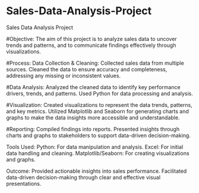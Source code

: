 # Sales-Data-Analysis-Project
Sales Data Analysis Project

#Objective:
The aim of this project is to analyze sales data to uncover trends and patterns, and to communicate findings effectively through visualizations.

#Process:
Data Collection & Cleaning:
Collected sales data from multiple sources.
Cleaned the data to ensure accuracy and completeness, addressing any missing or inconsistent values.


#Data Analysis:
Analyzed the cleaned data to identify key performance drivers, trends, and patterns.
Used Python for data processing and analysis.


#Visualization:
Created visualizations to represent the data trends, patterns, and key metrics.
Utilized Matplotlib and Seaborn for generating charts and graphs to make the data insights more accessible and understandable.

#Reporting:
Compiled findings into reports.
Presented insights through charts and graphs to stakeholders to support data-driven decision-making.

Tools Used:
Python: For data manipulation and analysis.
Excel: For initial data handling and cleaning.
Matplotlib/Seaborn: For creating visualizations and graphs.

Outcome:
Provided actionable insights into sales performance.
Facilitated data-driven decision-making through clear and effective visual presentations.
